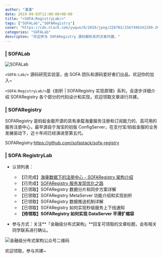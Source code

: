 ```yaml
---
author: "潘潘"
date: 2019-09-03T12:00:00+08:00
title: "<SOFA:RegistryLab/>"
tags: ["SOFALab","SOFARegistry"]
cover: "https://cdn.nlark.com/yuque/0/2019/jpeg/226702/1567496342189-26f60811-c007-45c8-83fd-df6080926f03.jpeg"
categories: "SOFALab"
descripton: "欢迎参与 SOFARegistry 源码解析系列文章共建。"
---
```


### | SOFALab

![SOFALab](https://cdn.nlark.com/yuque/0/2019/jpeg/226702/1567496342189-26f60811-c007-45c8-83fd-df6080926f03.jpeg)

`<SOFA:Lab/>` 源码研究实验室，由 SOFA 团队和源码爱好者们出品，欢迎你的加入~

`<SOFA:RegistryLab/>`是《剖析 | SOFARegistry  实现原理》系列，会逐步详细介绍 SOFARegistry 各个部分的代码设计和实现，欢迎领取文章进行共建。

### | SOFARegistry

SOFARegistry 是蚂蚁金服开源的具有承载海量服务注册和订阅能力的、高可用的服务注册中心，最早源自于淘宝的初版 ConfigServer，在支付宝/蚂蚁金服的业务发展驱动下，近十年间已经演进至第五代。

SOFARegistry:<https://github.com/sofastack/sofa-registry>

### | SOFA:RegistryLab

- 认领列表：
  - 【已完成】[海量数据下的注册中心 - SOFARegistry 架构介绍](https://www.sofastack.tech/blog/sofa-registry-introduction/)
  - 【已完成】[SOFARegistry 服务发现优化之路](https://www.sofastack.tech/blog/sofa-registry-service-discovery-optimization/)
  - 【已领取】SOFARegistry 数据分片和同步方案详解
  - 【已领取】SOFARegistry MetaServer 功能介绍和实现剖析
  - 【已领取】SOFARegistry 数据推送机制详解
  - 【已领取】SOFARegistry 如何实现秒级服务上下线通知
  - **【待领取】SOFARegistry 如何实现 DataServer 平滑扩缩容**

- 参与方式：关注**「金融级分布式架构」**回复可领取的文章标题，会有相关同学联系进行确认。

![金融级分布式架构公众号二维码](https://gw.alipayobjects.com/mdn/sofastack/afts/img/A*LVCnR6KtEfEAAAAAAAAAAABjARQnAQ)

欢迎领取，参与共建~